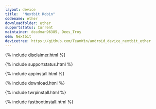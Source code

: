 ```yaml
---
layout: device
title:  "Nextbit Robin"
codename: ether
downloadfolder: ether
supportstatus: Current
maintainer: deadman96385, Dees_Troy
oem: Nextbit
devicetree: https://github.com/TeamWin/android_device_nextbit_ether
---
```


{% include disclaimer.html %}

{% include supportstatus.html %}

{% include appinstall.html %}

{% include download.html %}

{% include twrpinstall.html %}

{% include fastbootinstall.html %}
